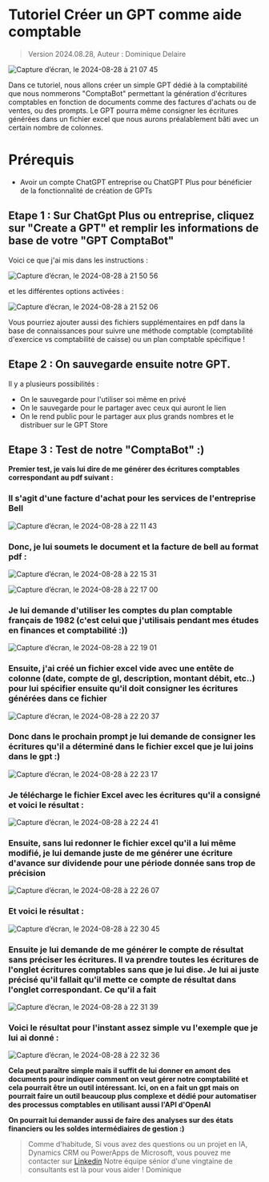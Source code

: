 # Tutoriel Créer un GPT comme aide comptable
> Version 2024.08.28, Auteur : Dominique Delaire

![Capture d’écran, le 2024-08-28 à 21 07 45](https://github.com/user-attachments/assets/9dc760e6-dfe9-43b7-90ec-1c0fea9f4e2f)


Dans ce tutoriel, nous allons créer un simple GPT dédié à la comptabilité que nous nommerons "ComptaBot" permettant la génération d'écritures comptables en fonction de documents comme des factures d'achats ou de ventes, ou des prompts.
Le GPT pourra même consigner les écritures générées dans un fichier excel que nous aurons préalablement bâti avec un certain nombre de colonnes.

# Prérequis
* Avoir un compte ChatGPT entreprise ou ChatGPT Plus pour bénéficier de la fonctionnalité de création de GPTs 

## Etape 1 : Sur ChatGpt Plus ou entreprise, cliquez sur "Create a GPT" et remplir les informations de base de votre "GPT ComptaBot"

Voici ce que j'ai mis dans les instructions : 

![Capture d’écran, le 2024-08-28 à 21 50 56](https://github.com/user-attachments/assets/214d885a-269d-4dab-b000-b7c5d0af4258)

et les différentes options activées :

![Capture d’écran, le 2024-08-28 à 21 52 06](https://github.com/user-attachments/assets/95c24b8e-3857-4549-b1bf-6cd8120895cd)

Vous pourriez ajouter aussi des fichiers supplémentaires en pdf dans la base de connaissances pour suivre une méthode comptable (comptabilité d'exercice vs comptabilité de caisse) ou un plan comptable spécifique !

## Etape 2 : On sauvegarde ensuite notre GPT.
Il y a plusieurs possibilités :
* On le sauvegarde pour l'utiliser soi même en privé
* On le sauvegarde pour le partager avec ceux qui auront le lien
* On le rend public pour le partager aux plus grands nombres et le distribuer sur le GPT Store

## Etape 3 : Test de notre "ComptaBot" :)

**Premier test, je vais lui dire de me générer des écritures comptables correspondant au pdf suivant :**

### Il s'agit d'une facture d'achat pour les services de l'entreprise Bell

![Capture d’écran, le 2024-08-28 à 22 11 43](https://github.com/user-attachments/assets/e796f523-af63-42e2-b418-28b2afabd969)

### Donc, je lui soumets le document et la facture de bell au format pdf :

![Capture d’écran, le 2024-08-28 à 22 15 31](https://github.com/user-attachments/assets/6982de34-164b-4a68-bd01-22bbe4826601)

![Capture d’écran, le 2024-08-28 à 22 17 00](https://github.com/user-attachments/assets/18e87710-365f-400c-b0de-640c0a1182e3)

### Je lui demande d'utiliser les comptes du plan comptable français de 1982 (c'est celui que j'utilisais pendant mes études en finances et comptabilité :))

![Capture d’écran, le 2024-08-28 à 22 19 01](https://github.com/user-attachments/assets/98303bef-59c2-44d2-92eb-9204c5954a9c)

### Ensuite, j'ai créé un fichier excel vide avec une entête de colonne (date, compte de gl, description, montant débit, etc..) pour lui spécifier ensuite qu'il doit consigner les écritures générées dans ce fichier

![Capture d’écran, le 2024-08-28 à 22 20 37](https://github.com/user-attachments/assets/9fbd6fb2-fa85-4cc6-9efb-c770ee39b2eb)

### Donc dans le prochain prompt je lui demande de consigner les écritures qu'il a déterminé dans le fichier excel que je lui joins dans le gpt :)

![Capture d’écran, le 2024-08-28 à 22 23 17](https://github.com/user-attachments/assets/6f623694-2724-4a78-a34d-f7e15807bebd)

### Je télécharge le fichier Excel avec les écritures qu'il a consigné et voici le résultat : 

![Capture d’écran, le 2024-08-28 à 22 24 41](https://github.com/user-attachments/assets/2ba579b4-ed8a-47f6-89a4-a4a181079b7d)

### Ensuite, sans lui redonner le fichier excel qu'il a lui même modifié, je lui demande juste de me générer une écriture d'avance sur dividende pour une période donnée sans trop de précision

![Capture d’écran, le 2024-08-28 à 22 26 07](https://github.com/user-attachments/assets/7829bf0f-7d56-42b1-a713-bc1f9a2cbac2)

### Et voici le résultat : 

![Capture d’écran, le 2024-08-28 à 22 30 45](https://github.com/user-attachments/assets/85a10180-6d4d-4afc-bcf2-412f4c697338)

### Ensuite je lui demande de me générer le compte de résultat sans préciser les écritures. Il va prendre toutes les écritures de l'onglet écritures comptables sans que je lui dise. Je lui ai juste précisé qu'il fallait qu'il mette ce compte de résultat dans l'onglet correspondant. Ce qu'il a fait

![Capture d’écran, le 2024-08-28 à 22 31 39](https://github.com/user-attachments/assets/b3018a1c-a623-4557-999a-9f51c32affb9)

### Voici le résultat pour l'instant assez simple vu l'exemple que je lui ai donné : 

![Capture d’écran, le 2024-08-28 à 22 32 36](https://github.com/user-attachments/assets/98c03774-aaa7-4670-bae1-16c6d47fa4dc)

**Cela peut paraître simple mais il suffit de lui donner en amont des documents pour indiquer comment on veut gérer notre comptabilité et cela pourrait être un outil intéressant.
Ici, on en a fait un gpt mais on pourrait faire un outil beaucoup plus complexe et dédié pour automatiser des processus comptables en utilisant aussi l'API d'OpenAI**

**On pourrait lui demander aussi de faire des analyses sur des états financiers ou les soldes intermédiaires de gestion :)**

> Comme d'habitude, Si vous avez des questions ou un projet en IA, Dynamics CRM ou PowerApps de Microsoft, vous pouvez me contacter sur [Linkedin](https://www.linkedin.com/in/dominiquedelaire/)
> Notre équipe sénior d'une vingtaine de consultants est là pour vous aider !
> Dominique





